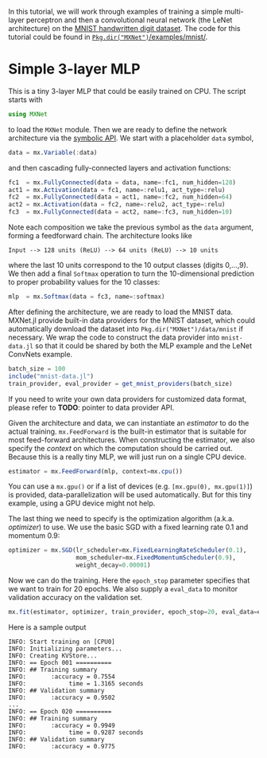In this tutorial, we will work through examples of training a simple multi-layer perceptron and then a convolutional neural network (the LeNet architecture) on the [MNIST handwritten digit dataset](http://yann.lecun.com/exdb/mnist/). The code for this tutorial could be found in [`Pkg.dir("MXNet")`/examples/mnist/](https://github.com/dmlc/MXNet.jl/tree/master/examples/mnist).

# Simple 3-layer MLP

This is a tiny 3-layer MLP that could be easily trained on CPU. The script starts with
```julia
using MXNet
```
to load the `MXNet` module. Then we are ready to define the network architecture via the [symbolic API](../user-guide/overview.md#symbols-and-composition). We start with a placeholder `data` symbol,
```julia
data = mx.Variable(:data)
```
and then cascading fully-connected layers and activation functions:
```julia
fc1  = mx.FullyConnected(data = data, name=:fc1, num_hidden=128)
act1 = mx.Activation(data = fc1, name=:relu1, act_type=:relu)
fc2  = mx.FullyConnected(data = act1, name=:fc2, num_hidden=64)
act2 = mx.Activation(data = fc2, name=:relu2, act_type=:relu)
fc3  = mx.FullyConnected(data = act2, name=:fc3, num_hidden=10)
```
Note each composition we take the previous symbol as the `data` argument, forming a feedforward chain. The architecture looks like
```
Input --> 128 units (ReLU) --> 64 units (ReLU) --> 10 units
```
where the last 10 units correspond to the 10 output classes (digits 0,...,9). We then add a final `Softmax` operation to turn the 10-dimensional prediction to proper probability values for the 10 classes:
```julia
mlp  = mx.Softmax(data = fc3, name=:softmax)
```

After defining the architecture, we are ready to load the MNIST data. MXNet.jl provide built-in data providers for the MNIST dataset, which could automatically download the dataset into `Pkg.dir("MXNet")/data/mnist` if necessary. We wrap the code to construct the data provider into `mnist-data.jl` so that it could be shared by both the MLP example and the LeNet ConvNets example.
```julia
batch_size = 100
include("mnist-data.jl")
train_provider, eval_provider = get_mnist_providers(batch_size)
```
If you need to write your own data providers for customized data format, please refer to **TODO**: pointer to data provider API.

Given the architecture and data, we can instantiate an *estimator* to do the actual training. `mx.FeedForward` is the built-in estimator that is suitable for most feed-forward architectures. When constructing the estimator, we also specify the *context* on which the computation should be carried out. Because this is a really tiny MLP, we will just run on a single CPU device.
```julia
estimator = mx.FeedForward(mlp, context=mx.cpu())
```
You can use a `mx.gpu()` or if a list of devices (e.g. `[mx.gpu(0), mx.gpu(1)]`) is provided, data-parallelization will be used automatically. But for this tiny example, using a GPU device might not help.

The last thing we need to specify is the optimization algorithm (a.k.a. *optimizer*) to use. We use the basic SGD with a fixed learning rate 0.1 and momentum 0.9:
```julia
optimizer = mx.SGD(lr_scheduler=mx.FixedLearningRateScheduler(0.1),
                   mom_scheduler=mx.FixedMomentumScheduler(0.9),
                   weight_decay=0.00001)
```
Now we can do the training. Here the `epoch_stop` parameter specifies that we want to train for 20 epochs. We also supply a `eval_data` to monitor validation accuracy on the validation set.
```julia
mx.fit(estimator, optimizer, train_provider, epoch_stop=20, eval_data=eval_provider)
```
Here is a sample output
```
INFO: Start training on [CPU0]
INFO: Initializing parameters...
INFO: Creating KVStore...
INFO: == Epoch 001 ==========
INFO: ## Training summary
INFO:       :accuracy = 0.7554
INFO:            time = 1.3165 seconds
INFO: ## Validation summary
INFO:       :accuracy = 0.9502
...
INFO: == Epoch 020 ==========
INFO: ## Training summary
INFO:       :accuracy = 0.9949
INFO:            time = 0.9287 seconds
INFO: ## Validation summary
INFO:       :accuracy = 0.9775
```
